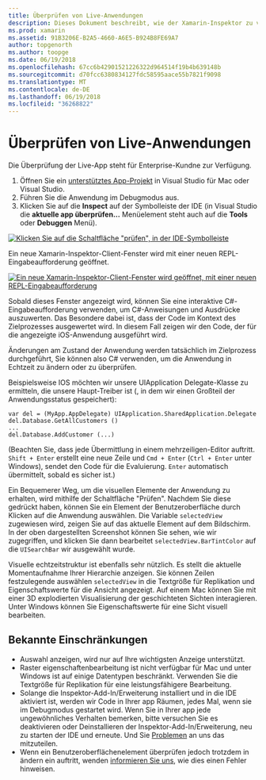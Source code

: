 ```yaml
---
title: Überprüfen von Live-Anwendungen
description: Dieses Dokument beschreibt, wie der Xamarin-Inspektor zu verwenden, um Anwendungen zu überprüfen. Darüber hinaus werden die Einschränkungen des Xamarin-Inspektor Tools erläutert.
ms.prod: xamarin
ms.assetid: 91B3206E-B2A5-4660-A6E5-B924B8FE69A7
author: topgenorth
ms.author: toopge
ms.date: 06/19/2018
ms.openlocfilehash: 67cc6b42901521226322d964514f19b4b639148b
ms.sourcegitcommit: d70fcc6380834127fdc58595aace55b7821f9098
ms.translationtype: MT
ms.contentlocale: de-DE
ms.lasthandoff: 06/19/2018
ms.locfileid: "36268822"
---
```

# <a name="inspecting-live-applications"></a>Überprüfen von Live-Anwendungen

Die Überprüfung der Live-App steht für Enterprise-Kundne zur Verfügung.

1. Öffnen Sie ein [unterstütztes App-Projekt](~/tools/inspector/install.md#supported-platforms) in Visual Studio für Mac oder Visual Studio.
1. Führen Sie die Anwendung im Debugmodus aus.
1. Klicken Sie auf die **Inspect** auf der Symbolleiste der IDE (in Visual Studio die **aktuelle app überprüfen...**  Menüelement steht auch auf die **Tools** oder **Debuggen** Menü).

[![](inspect-images/mac-heres-the-button.png "Klicken Sie auf die Schaltfläche \"prüfen\", in der IDE-Symbolleiste")](inspect-images/mac-heres-the-button.png#lightbox)

Ein neue Xamarin-Inspektor-Client-Fenster wird mit einer neuen REPL-Eingabeaufforderung geöffnet.

[![](inspect-images/inspector-0.7.0-map-inspect-small.png "Ein neue Xamarin-Inspektor-Client-Fenster wird geöffnet, mit einer neuen REPL-Eingabeaufforderung")](inspect-images/inspector-0.7.0-map-inspect.png#lightbox)

Sobald dieses Fenster angezeigt wird, können Sie eine interaktive C#-Eingabeaufforderung verwenden, um C#-Anweisungen und Ausdrücke auszuwerten. Das Besondere dabei ist, dass der Code im Kontext des Zielprozesses ausgewertet wird. In diesem Fall zeigen wir den Code, der für die angezeigte iOS-Anwendung ausgeführt wird.

Änderungen am Zustand der Anwendung werden tatsächlich im Zielprozess durchgeführt, Sie können also C# verwenden, um die Anwendung in Echtzeit zu ändern oder zu überprüfen.

Beispielsweise IOS möchten wir unsere UIApplication Delegate-Klasse zu ermitteln, die unsere Haupt-Treiber ist (, in dem wir einen Großteil der Anwendungsstatus gespeichert):

    var del = (MyApp.AppDelegate) UIApplication.SharedApplication.Delegate
    del.Database.GetAllCustomers ()
    ...
    del.Database.AddCustomer (...)

(Beachten Sie, dass jede Übermittlung in einem mehrzeiligen-Editor auftritt. `Shift + Enter` erstellt eine neue Zeile und `Cmd + Enter` (`Ctrl + Enter` unter Windows), sendet den Code für die Evaluierung. `Enter` automatisch übermittelt, sobald es sicher ist.)

Ein Bequemerer Weg, um die visuellen Elemente der Anwendung zu erhalten, wird mithilfe der Schaltfläche "Prüfen". Nachdem Sie diese gedrückt haben, können Sie ein Element der Benutzeroberfläche durch Klicken auf die Anwendung auswählen. Die Variable `selectedView` zugewiesen wird, zeigen Sie auf das aktuelle Element auf dem Bildschirm. In der oben dargestellten Screenshot können Sie sehen, wie wir zugegriffen, und klicken Sie dann bearbeitet `selectedView.BarTintColor` auf die `UISearchBar` wir ausgewählt wurde.

Visuelle echtzeitstruktur ist ebenfalls sehr nützlich. Es stellt die aktuelle Momentaufnahme Ihrer Hierarchie anzeigen. Sie können Zeilen festzulegende auswählen `selectedView` in die Textgröße für Replikation und Eigenschaftswerte für die Ansicht angezeigt. Auf einem Mac können Sie mit einer 3D explodierten Visualisierung der geschichteten Sichten interagieren. Unter Windows können Sie Eigenschaftswerte für eine Sicht visuell bearbeiten.

## <a name="known-limitations"></a>Bekannte Einschränkungen

 - Auswahl anzeigen, wird nur auf Ihre wichtigsten Anzeige unterstützt.
 - Raster eigenschaftenbearbeitung ist nicht verfügbar für Mac und unter Windows ist auf einige Datentypen beschränkt. Verwenden Sie die Textgröße für Replikation für eine leistungsfähigere Bearbeitung.
 - Solange die Inspektor-Add-In/Erweiterung installiert und in die IDE aktiviert ist, werden wir Code in Ihrer app Räumen, jedes Mal, wenn sie im Debugmodus gestartet wird. Wenn Sie in Ihrer app jede ungewöhnliches Verhalten bemerken, bitte versuchen Sie es deaktivieren oder Deinstallieren der Inspektor-Add-In/Erweiterung, neu zu starten der IDE und erneute. Und Sie [Problemen](~/tools/inspector/install.md#reporting-bugs) an uns das mitzuteilen.
 - Wenn ein Benutzeroberflächenelement überprüfen jedoch trotzdem in ändern ein auftritt, wenden [informieren Sie uns](~/tools/inspector/install.md#reporting-bugs), wie dies einen Fehler hinweisen.


